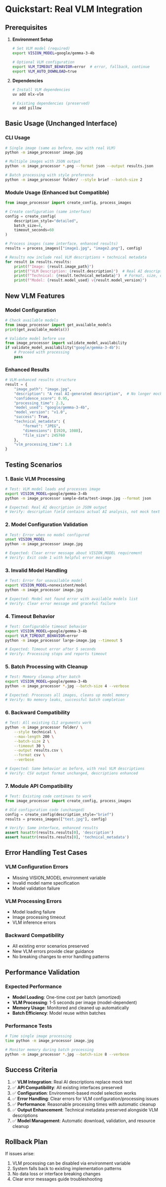 # Quickstart: Real VLM Integration

## Prerequisites

1. **Environment Setup**
   ```bash
   # Set VLM model (required)
   export VISION_MODEL=google/gemma-3-4b

   # Optional VLM configuration
   export VLM_TIMEOUT_BEHAVIOR=error  # error, fallback, continue
   export VLM_AUTO_DOWNLOAD=true
   ```

2. **Dependencies**
   ```bash
   # Install VLM dependencies
   uv add mlx-vlm

   # Existing dependencies (preserved)
   uv add pillow
   ```

## Basic Usage (Unchanged Interface)

### CLI Usage
```bash
# Single image (same as before, now with real VLM)
python -m image_processor image.jpg

# Multiple images with JSON output
python -m image_processor *.png --format json --output results.json

# Batch processing with style preference
python -m image_processor folder/ --style brief --batch-size 2
```

### Module Usage (Enhanced but Compatible)
```python
from image_processor import create_config, process_images

# Create configuration (same interface)
config = create_config(
    description_style="detailed",
    batch_size=4,
    timeout_seconds=60
)

# Process images (same interface, enhanced results)
results = process_images(["image1.jpg", "image2.png"], config)

# Results now include real VLM descriptions + technical metadata
for result in results.results:
    print(f"Image: {result.image_path}")
    print(f"VLM Description: {result.description}")  # Real AI description
    print(f"Technical: {result.technical_metadata}")  # Format, size, dimensions
    print(f"Model: {result.model_used} v{result.model_version}")
```

## New VLM Features

### Model Configuration
```python
# Check available models
from image_processor import get_available_models
print(get_available_models())

# Validate model before use
from image_processor import validate_model_availability
if validate_model_availability("google/gemma-3-4b"):
    # Proceed with processing
    pass
```

### Enhanced Results
```python
# VLM-enhanced results structure
result = {
    "image_path": "image.jpg",
    "description": "A real AI-generated description",  # No longer mock
    "confidence_score": 0.95,
    "processing_time": 2.3,
    "model_used": "google/gemma-3-4b",
    "model_version": "v1.0",
    "success": True,
    "technical_metadata": {
        "format": "JPEG",
        "dimensions": [1920, 1080],
        "file_size": 245760
    },
    "vlm_processing_time": 1.8
}
```

## Testing Scenarios

### 1. Basic VLM Processing
```bash
# Test: VLM model loads and processes image
export VISION_MODEL=google/gemma-3-4b
python -m image_processor sample-data/test-image.jpg --format json

# Expected: Real AI description in JSON output
# Verify: description field contains actual AI analysis, not mock text
```

### 2. Model Configuration Validation
```bash
# Test: Error when no model configured
unset VISION_MODEL
python -m image_processor image.jpg

# Expected: Clear error message about VISION_MODEL requirement
# Verify: Exit code 1 with helpful error message
```

### 3. Invalid Model Handling
```bash
# Test: Error for unavailable model
export VISION_MODEL=nonexistent/model
python -m image_processor image.jpg

# Expected: Model not found error with available models list
# Verify: Clear error message and graceful failure
```

### 4. Timeout Behavior
```bash
# Test: Configurable timeout behavior
export VISION_MODEL=google/gemma-3-4b
export VLM_TIMEOUT_BEHAVIOR=error
python -m image_processor large-image.jpg --timeout 5

# Expected: Timeout error after 5 seconds
# Verify: Processing stops and reports timeout
```

### 5. Batch Processing with Cleanup
```bash
# Test: Memory cleanup after batch
export VISION_MODEL=google/gemma-3-4b
python -m image_processor *.jpg --batch-size 4 --verbose

# Expected: Processes all images, cleans up model memory
# Verify: No memory leaks, successful batch completion
```

### 6. Backward Compatibility
```bash
# Test: All existing CLI arguments work
python -m image_processor folder/ \
    --style technical \
    --max-length 200 \
    --batch-size 2 \
    --timeout 30 \
    --output results.csv \
    --format csv \
    --verbose

# Expected: Same behavior as before, with real VLM descriptions
# Verify: CSV output format unchanged, descriptions enhanced
```

### 7. Module API Compatibility
```python
# Test: Existing code continues to work
from image_processor import create_config, process_images

# Old configuration code (unchanged)
config = create_config(description_style="brief")
results = process_images(["test.jpg"], config)

# Verify: Same interface, enhanced results
assert hasattr(results.results[0], 'description')
assert hasattr(results.results[0], 'technical_metadata')
```

## Error Handling Test Cases

### VLM Configuration Errors
- Missing VISION_MODEL environment variable
- Invalid model name specification
- Model validation failure

### VLM Processing Errors
- Model loading failure
- Image processing timeout
- VLM inference errors

### Backward Compatibility
- All existing error scenarios preserved
- New VLM errors provide clear guidance
- No breaking changes to error handling patterns

## Performance Validation

### Expected Performance
- **Model Loading**: One-time cost per batch (amortized)
- **VLM Processing**: 1-5 seconds per image (model-dependent)
- **Memory Usage**: Monitored and cleaned up automatically
- **Batch Efficiency**: Model reuse within batches

### Performance Tests
```bash
# Time single image processing
time python -m image_processor image.jpg

# Monitor memory during batch processing
python -m image_processor *.jpg --batch-size 8 --verbose
```

## Success Criteria

1. ✅ **VLM Integration**: Real AI descriptions replace mock text
2. ✅ **API Compatibility**: All existing interfaces preserved
3. ✅ **Configuration**: Environment-based model selection works
4. ✅ **Error Handling**: Clear errors for VLM configuration/processing issues
5. ✅ **Performance**: Reasonable processing times with automatic cleanup
6. ✅ **Output Enhancement**: Technical metadata preserved alongside VLM descriptions
7. ✅ **Model Management**: Automatic download, validation, and resource cleanup

## Rollback Plan

If issues arise:
1. VLM processing can be disabled via environment variable
2. System falls back to existing implementation patterns
3. No data loss or interface breaking changes
4. Clear error messages guide troubleshooting
